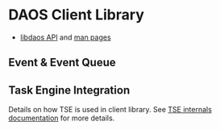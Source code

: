 # DAOS Client Library

- <a href="/src/include/">libdaos API</a> and <a href="/doc/man/man3/">man pages</a>

## Event & Event Queue

## Task Engine Integration

Details on how TSE is used in client library.
See [TSE internals documentation](/src/common/README.md) for more details.

